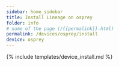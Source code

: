 ```yaml
---
sidebar: home_sidebar
title: Install Lineage on osprey
folder: info
# name of the page (/{{permalink}}.html)
permalink: /devices/osprey/install
device: osprey
---
```

{% include templates/device_install.md %}
